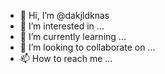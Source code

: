 - 👋 Hi, I’m @dakjldknas
- 👀 I’m interested in ...
- 🌱 I’m currently learning ...
- 💞️ I’m looking to collaborate on ...
- 📫 How to reach me ...

<!---
dakjldknas/dakjldknas is a ✨ special ✨ repository because its `README.md` (this file) appears on your GitHub profile.
You can click the Preview link to take a look at your changes.
--->
